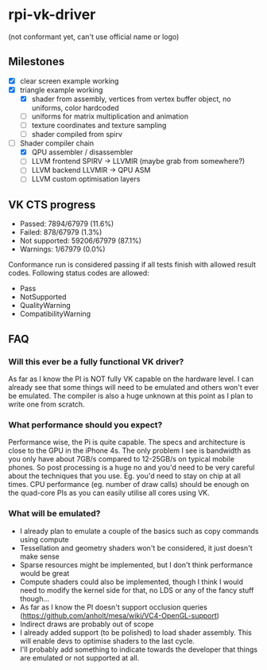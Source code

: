 # rpi-vk-driver
(not conformant yet, can't use official name or logo)

## Milestones
- [x] clear screen example working
- [x] triangle example working
  - [x] shader from assembly, vertices from vertex buffer object, no uniforms, color hardcoded
  - [ ] uniforms for matrix multiplication and animation
  - [ ] texture coordinates and texture sampling
  - [ ] shader compiled from spirv
- [ ] Shader compiler chain
  - [x] QPU assembler / disassembler
  - [ ] LLVM frontend SPIRV -> LLVMIR (maybe grab from somewhere?)
  - [ ] LLVM backend LLVMIR -> QPU ASM
  - [ ] LLVM custom optimisation layers

## VK CTS progress
- Passed:        7894/67979 (11.6%) 
- Failed:        878/67979 (1.3%)
- Not supported: 59206/67979 (87.1%)
- Warnings:      1/67979 (0.0%)

Conformance run is considered passing if all tests finish with allowed result
codes. 
Following status
codes are allowed:

- Pass
- NotSupported
- QualityWarning
- CompatibilityWarning 

## FAQ
### Will this ever be a fully functional VK driver?
As far as I know the PI is NOT fully VK capable on the hardware level. I can already see that some things will need to be emulated and others won't ever be emulated. The compiler is also a huge unknown at this point as I plan to write one from scratch.

### What performance should you expect?
Performance wise, the Pi is quite capable. The specs and architecture is close to the GPU in the iPhone 4s. The only problem I see is bandwidth as you only have about 7GB/s compared to 12-25GB/s on typical mobile phones. So post processing is a huge no and you'd need to be very careful about the techniques that you use. Eg. you'd need to stay on chip at all times. 
CPU performance (eg. number of draw calls) should be enough on the quad-core PIs as you can easily utilise all cores using VK.

### What will be emulated?
- I already plan to emulate a couple of the basics such as copy commands using compute
- Tessellation and geometry shaders won't be considered, it just doesn't make sense
- Sparse resources might be implemented, but I don't think performance would be great
- Compute shaders could also be implemented, though I think I would need to modify the kernel side for that, no LDS or any of the fancy stuff though...
- As far as I know the PI doesn't support occlusion queries (https://github.com/anholt/mesa/wiki/VC4-OpenGL-support)
- Indirect draws are probably out of scope
- I already added support (to be polished) to load shader assembly. This will enable devs to optimise shaders to the last cycle.
- I'll probably add something to indicate towards the developer that things are emulated or not supported at all.
